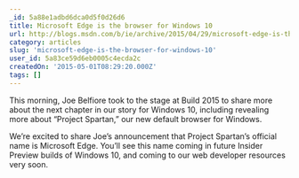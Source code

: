 ```yaml
---
_id: 5a88e1adbd6dca0d5f0d26d6
title: Microsoft Edge is the browser for Windows 10
url: http://blogs.msdn.com/b/ie/archive/2015/04/29/microsoft-edge-is-the-browser-for-windows-10.aspx
category: articles
slug: 'microsoft-edge-is-the-browser-for-windows-10'
user_id: 5a83ce59d6eb0005c4ecda2c
createdOn: '2015-05-01T08:29:20.000Z'
tags: []
---
```


This morning, Joe Belfiore took to the stage at Build 2015 to share more about the next chapter in our story for Windows 10, including revealing more about “Project Spartan,” our new default browser for Windows.

We’re excited to share Joe’s announcement that Project Spartan’s official name is Microsoft Edge. You’ll see this name coming in future Insider Preview builds of Windows 10, and coming to our web developer resources very soon.
